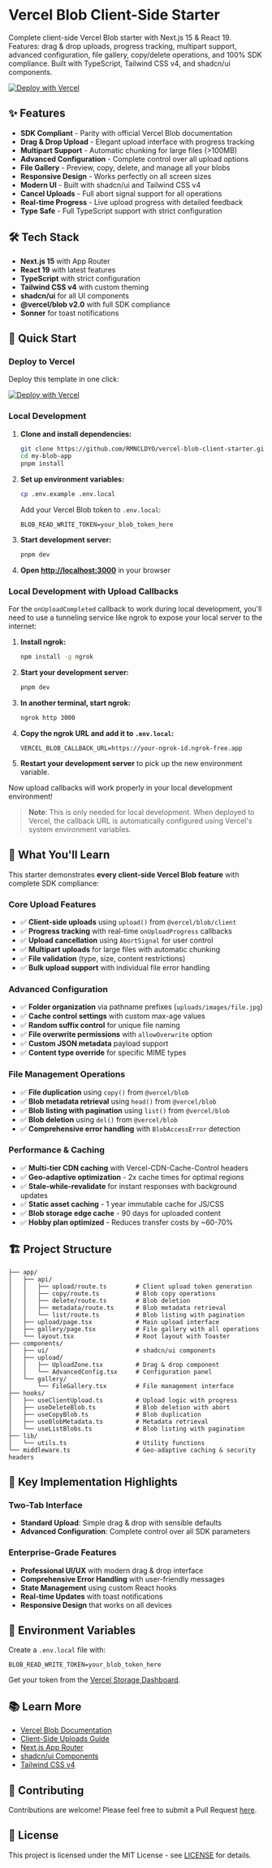 # Vercel Blob Client-Side Starter

Complete client-side Vercel Blob starter with Next.js 15 & React 19. Features: drag & drop uploads, progress tracking, multipart support, advanced configuration, file gallery, copy/delete operations, and 100% SDK compliance. Built with TypeScript, Tailwind CSS v4, and shadcn/ui components.

[![Deploy with Vercel](https://vercel.com/button)](https://vercel.com/new/clone?repository-url=https://github.com/RMNCLDYO/vercel-blob-client-starter&env=BLOB_READ_WRITE_TOKEN&envDescription=Vercel%20Blob%20storage%20token&envLink=https://vercel.com/docs/storage/vercel-blob)

## ✨ Features

- **SDK Compliant** - Parity with official Vercel Blob documentation
- **Drag & Drop Upload** - Elegant upload interface with progress tracking
- **Multipart Support** - Automatic chunking for large files (>100MB)
- **Advanced Configuration** - Complete control over all upload options
- **File Gallery** - Preview, copy, delete, and manage all your blobs
- **Responsive Design** - Works perfectly on all screen sizes
- **Modern UI** - Built with shadcn/ui and Tailwind CSS v4
- **Cancel Uploads** - Full abort signal support for all operations
- **Real-time Progress** - Live upload progress with detailed feedback
- **Type Safe** - Full TypeScript support with strict configuration

## 🛠 Tech Stack

- **Next.js 15** with App Router
- **React 19** with latest features
- **TypeScript** with strict configuration
- **Tailwind CSS v4** with custom theming
- **shadcn/ui** for all UI components
- **@vercel/blob v2.0** with full SDK compliance
- **Sonner** for toast notifications

## 🚀 Quick Start

### Deploy to Vercel

Deploy this template in one click:

[![Deploy with Vercel](https://vercel.com/button)](https://vercel.com/new/clone?repository-url=https://github.com/RMNCLDYO/vercel-blob-client-starter&env=BLOB_READ_WRITE_TOKEN&envDescription=Vercel%20Blob%20storage%20token&envLink=https://vercel.com/docs/storage/vercel-blob)

### Local Development

1. **Clone and install dependencies:**
   ```bash
   git clone https://github.com/RMNCLDYO/vercel-blob-client-starter.git my-blob-app
   cd my-blob-app
   pnpm install
   ```

2. **Set up environment variables:**
   ```bash
   cp .env.example .env.local
   ```
   
   Add your Vercel Blob token to `.env.local`:
   ```env
   BLOB_READ_WRITE_TOKEN=your_blob_token_here
   ```

3. **Start development server:**
   ```bash
   pnpm dev
   ```

4. **Open [http://localhost:3000](http://localhost:3000)** in your browser

### Local Development with Upload Callbacks

For the `onUploadCompleted` callback to work during local development, you'll need to use a tunneling service like ngrok to expose your local server to the internet:

1. **Install ngrok:**
   ```bash
   npm install -g ngrok
   ```

2. **Start your development server:**
   ```bash
   pnpm dev
   ```

3. **In another terminal, start ngrok:**
   ```bash
   ngrok http 3000
   ```

4. **Copy the ngrok URL and add it to `.env.local`:**
   ```env
   VERCEL_BLOB_CALLBACK_URL=https://your-ngrok-id.ngrok-free.app
   ```

5. **Restart your development server** to pick up the new environment variable.

Now upload callbacks will work properly in your local development environment!

> **Note**: This is only needed for local development. When deployed to Vercel, the callback URL is automatically configured using Vercel's system environment variables.

## 📖 What You'll Learn

This starter demonstrates **every client-side Vercel Blob feature** with complete SDK compliance:

### Core Upload Features
- ✅ **Client-side uploads** using `upload()` from `@vercel/blob/client`
- ✅ **Progress tracking** with real-time `onUploadProgress` callbacks
- ✅ **Upload cancellation** using `AbortSignal` for user control
- ✅ **Multipart uploads** for large files with automatic chunking
- ✅ **File validation** (type, size, content restrictions)
- ✅ **Bulk upload support** with individual file error handling

### Advanced Configuration
- ✅ **Folder organization** via pathname prefixes (`uploads/images/file.jpg`)
- ✅ **Cache control settings** with custom max-age values
- ✅ **Random suffix control** for unique file naming
- ✅ **File overwrite permissions** with `allowOverwrite` option
- ✅ **Custom JSON metadata** payload support
- ✅ **Content type override** for specific MIME types

### File Management Operations
- ✅ **File duplication** using `copy()` from `@vercel/blob`
- ✅ **Blob metadata retrieval** using `head()` from `@vercel/blob`
- ✅ **Blob listing with pagination** using `list()` from `@vercel/blob`
- ✅ **Blob deletion** using `del()` from `@vercel/blob`
- ✅ **Comprehensive error handling** with `BlobAccessError` detection

### Performance & Caching
- ✅ **Multi-tier CDN caching** with Vercel-CDN-Cache-Control headers
- ✅ **Geo-adaptive optimization** - 2x cache times for optimal regions
- ✅ **Stale-while-revalidate** for instant responses with background updates
- ✅ **Static asset caching** - 1 year immutable cache for JS/CSS
- ✅ **Blob storage edge cache** - 90 days for uploaded content
- ✅ **Hobby plan optimized** - Reduces transfer costs by ~60-70%

## 🏗 Project Structure

```
├── app/
│   ├── api/
│   │   ├── upload/route.ts        # Client upload token generation
│   │   ├── copy/route.ts          # Blob copy operations
│   │   ├── delete/route.ts        # Blob deletion
│   │   ├── metadata/route.ts      # Blob metadata retrieval
│   │   └── list/route.ts          # Blob listing with pagination
│   ├── upload/page.tsx            # Main upload interface
│   ├── gallery/page.tsx           # File gallery with all operations
│   └── layout.tsx                 # Root layout with Toaster
├── components/
│   ├── ui/                        # shadcn/ui components
│   ├── upload/
│   │   ├── UploadZone.tsx         # Drag & drop component
│   │   └── AdvancedConfig.tsx     # Configuration panel
│   └── gallery/
│       └── FileGallery.tsx        # File management interface
├── hooks/
│   ├── useClientUpload.ts         # Upload logic with progress
│   ├── useDeleteBlob.ts           # Blob deletion with abort
│   ├── useCopyBlob.ts             # Blob duplication
│   ├── useBlobMetadata.ts         # Metadata retrieval
│   └── useListBlobs.ts            # Blob listing with pagination
├── lib/
│   └── utils.ts                   # Utility functions
└── middleware.ts                  # Geo-adaptive caching & security headers
```

## 🎯 Key Implementation Highlights

### Two-Tab Interface
- **Standard Upload**: Simple drag & drop with sensible defaults
- **Advanced Configuration**: Complete control over all SDK parameters

### Enterprise-Grade Features
- **Professional UI/UX** with modern drag & drop interface
- **Comprehensive Error Handling** with user-friendly messages
- **State Management** using custom React hooks
- **Real-time Updates** with toast notifications
- **Responsive Design** that works on all devices

## 🔧 Environment Variables

Create a `.env.local` file with:

```env
BLOB_READ_WRITE_TOKEN=your_blob_token_here
```

Get your token from the [Vercel Storage Dashboard](https://vercel.com/dashboard/stores).

## 📚 Learn More

- [Vercel Blob Documentation](https://vercel.com/docs/storage/vercel-blob)
- [Client-Side Uploads Guide](https://vercel.com/docs/storage/vercel-blob/client-uploads)
- [Next.js App Router](https://nextjs.org/docs/app)
- [shadcn/ui Components](https://ui.shadcn.com)
- [Tailwind CSS v4](https://tailwindcss.com)

## 🤝 Contributing

Contributions are welcome! Please feel free to submit a Pull Request [here](https://github.com/RMNCLDYO/vercel-blob-client-starter/pulls).

## 📄 License

This project is licensed under the MIT License - see [LICENSE](LICENSE) for details.